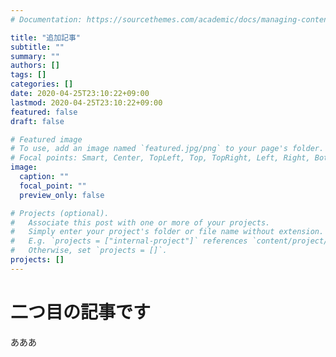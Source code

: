 ```yaml
---
# Documentation: https://sourcethemes.com/academic/docs/managing-content/

title: "追加記事"
subtitle: ""
summary: ""
authors: []
tags: []
categories: []
date: 2020-04-25T23:10:22+09:00
lastmod: 2020-04-25T23:10:22+09:00
featured: false
draft: false

# Featured image
# To use, add an image named `featured.jpg/png` to your page's folder.
# Focal points: Smart, Center, TopLeft, Top, TopRight, Left, Right, BottomLeft, Bottom, BottomRight.
image:
  caption: ""
  focal_point: ""
  preview_only: false

# Projects (optional).
#   Associate this post with one or more of your projects.
#   Simply enter your project's folder or file name without extension.
#   E.g. `projects = ["internal-project"]` references `content/project/deep-learning/index.md`.
#   Otherwise, set `projects = []`.
projects: []
---
```

# 二つ目の記事です
あああ
